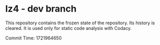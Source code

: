 # lz4 - dev branch

This repository contains the frozen state of the repository.
Its history is cleared. It is used only for static code
analysis with Codacy.

Commit Time: 1721964650